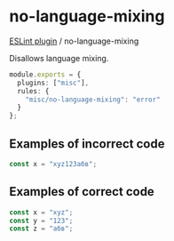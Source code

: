 # no-language-mixing

[ESLint plugin](https://iliubinskii.github.io/eslint-plugin-misc/) / no-language-mixing

Disallows language mixing.

```ts
module.exports = {
  plugins: ["misc"],
  rules: {
    "misc/no-language-mixing": "error"
  }
};
```

## Examples of incorrect code

```ts
const x = "xyz123абв";
```

## Examples of correct code

```ts
const x = "xyz";
const y = "123";
const z = "абв";
```
